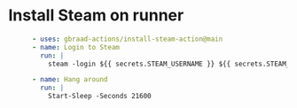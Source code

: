 Install Steam on runner
=======================

```yaml
      - uses: gbraad-actions/install-steam-action@main
      - name: Login to Steam
        run: |
          steam -login ${{ secrets.STEAM_USERNAME }} ${{ secrets.STEAM_PASSWORD }}

      - name: Hang around
        run: |
          Start-Sleep -Seconds 21600
```

